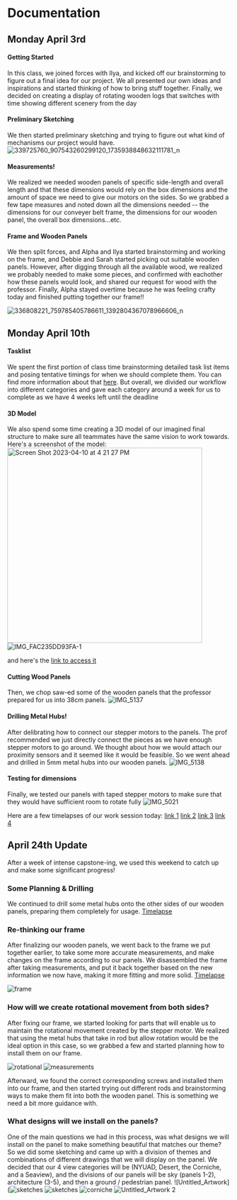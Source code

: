 # Documentation
## Monday April 3rd

#### Getting Started
In this class, we joined forces with Ilya, and kicked off our brainstorming to figure out a final idea for our project. We all presented our own ideas and inspirations and started thinking of how to bring stuff together. 
Finally, we decided on creating a display of rotating wooden logs that switches with time showing different scenery from the day


#### Preliminary Sketching

We then started preliminary sketching and trying to figure out what kind of mechanisms our project would have. 
![339725760_907543260299120_1735938848632111781_n](https://user-images.githubusercontent.com/57350290/230022350-6f9895e6-8cd6-4281-8086-a843f84c3e58.jpg)



#### Measurements!

We realized we needed wooden panels of specific side-length and overall length and that these dimensions would rely on the box dimensions and the amount of space we need to give our motors on the sides. So we grabbed a few tape measures and noted down all the dimensions needed -- the dimensions for our conveyer belt frame, the dimensions for our wooden panel, the overall box dimensions...etc. 

#### Frame and Wooden Panels
We then split forces, and Alpha and Ilya started brainstorming and working on the frame, and Debbie and Sarah started picking out suitable wooden panels. However, after digging through all the available wood, we realized we probably needed to make some pieces, and confirmed with eachother how these panels would look, and shared our request for wood with the professor. 
Finally, Alpha stayed overtime because he was feeling crafty today and finished putting together our frame!!


![336808221_759785405786611_1392804367078966606_n](https://user-images.githubusercontent.com/57350290/229631416-903b87c2-ff24-44f5-9aa6-7539708862cf.jpeg)
## Monday April 10th 

#### Tasklist 
We spent the first portion of class time brainstorming detailed task list items and posing tentative timings for when we should complete them. You can find more information about that [here](https://github.com/sarahalyahya/machineLab_PanelStory/blob/main/tasklist%26schedule.md). But overall, we divided our workflow into different categories and gave each category around a week for us to complete as we have 4 weeks left until the deadline
#### 3D Model
We also spend some time creating a 3D model of our imagined final structure to make sure all teammates have the same vision to work towards. Here's a screenshot of the model: <img width="440" alt="Screen Shot 2023-04-10 at 4 21 27 PM" src="https://user-images.githubusercontent.com/57350290/230901297-a33f8dab-0768-4878-b0a5-bd7c5936060a.png">
![IMG_FAC235DD93FA-1](https://user-images.githubusercontent.com/57350290/230901310-b4a38816-b072-4beb-b33b-6c67ac822137.jpeg)



and here's the [link to access it](https://app.spline.design/file/e9d0c4f7-f423-4c46-bebc-ffe01858ef3c?fbclid=IwAR3V4JehDHfH6fFPY-zTwFtZERkoel8Ur0dSOvBmzTQ726dQzRypHe45S8A)


#### Cutting Wood Panels
Then, we chop saw-ed some of the wooden panels that the professor prepared for us into 38cm panels. 
![IMG_5137](https://user-images.githubusercontent.com/57350290/230916592-1ab7ef33-47e5-495e-85ba-9fc03b1333a8.jpg)



#### Drilling Metal Hubs! 
After delibrating how to connect our stepper motors to the panels. The prof recommended we just directly connect the pieces as we have enough stepper motors to go around. We thought about how we would attach our proximity sensors and it seemed like it would be feasible. So we went ahead and drilled in 5mm metal hubs into our wooden panels. 
![IMG_5138](https://user-images.githubusercontent.com/57350290/230916676-2fe29cf0-c1fa-40bd-9b02-d3edb860dce6.jpg)

#### Testing for dimensions
Finally, we tested our panels with taped stepper motors to make sure that they would have sufficient room to rotate fully ![IMG_5021](https://user-images.githubusercontent.com/57350290/230917293-f13573b5-8854-42aa-98a3-85937ed34eb7.jpg)

Here are a few timelapses of our work session today:
[link 1](https://www.youtube.com/watch?v=a4KeE1cW67g)
[link 2](https://www.youtube.com/watch?v=plgAeUpIFU4)
[link 3](https://www.youtube.com/watch?v=YvxKbNy9XAE)
[link 4](https://www.youtube.com/watch?v=VFeSqbmh0u0)

## April 24th Update 
After a week of intense capstone-ing, we used this weekend to catch up and make some significant progress! 

### Some Planning & Drilling
We continued to drill some metal hubs onto the other sides of our wooden panels, preparing them completely for usage. 
[Timelapse](https://youtu.be/_BzbSOS4hfk)

### Re-thinking our frame
After finalizing our wooden panels, we went back to the frame we put together earlier, to take some more accurate measurements, and make changes on the frame according to our panels. We disassembled the frame after taking measurements, and put it back together based on the new information we now have, making it more fitting and more solid. 
[Timelapse](https://youtu.be/euhou-rmQvU)

![frame](https://user-images.githubusercontent.com/57350290/233958663-b43447af-ac17-4229-aaa3-61e1ec070540.jpg)



### How will we create rotational movement from both sides? 
After fixing our frame, we started looking for parts that will enable us to maintain the rotational movement created by the stepper motor. We realized that using the metal hubs that take in rod but allow rotation would be the ideal option in this case, so we grabbed a few and started planning how to install them on our frame. 

![rotational](https://user-images.githubusercontent.com/57350290/233958820-7b7d1624-786d-456f-a50d-bd0519a7af8e.jpg)
![measurements](https://user-images.githubusercontent.com/57350290/233958852-e8ad678a-9e58-4d84-abbc-f0890bfa6705.jpg)

Afterward, we found the correct corresponding screws and installed them into our frame, and then started trying out different rods and brainstorming ways to make them fit into both the wooden panel. This is something we need a bit more guidance with. 

### What designs will we install on the panels?
One of the main questions we had in this process, was what designs we will install on the panel to make something beautiful that matches our theme? So we did some sketching and came up with a division of themes and combinations of different drawings that we will display on the panel. We decided that our 4 view categories will be (NYUAD, Desert, the Corniche, and a Seaview), and the divisions of our panels will be sky (panels 1-2), architecture (3-5), and then a ground / pedestrian panel. 
![Untitled_Artwork](![sketches](https://user-images.githubusercontent.com/57350290/233960953-280d09e7-f52e-4037-90cb-aee9a23eff6c.jpg)
![sketches](https://user-images.githubusercontent.com/57350290/233961145-d6cc3cec-6ad3-4f3a-a090-ac1703cd168b.jpg)
![corniche](https://user-images.githubusercontent.com/57350290/233961186-55bed5d3-f597-4db0-9af5-350d6d94bd5f.jpg)
![Untitled_Artwork 2](https://user-images.githubusercontent.com/57350290/233961237-06745165-72df-40ed-8da2-c85b0d2e97f4.jpg)






